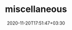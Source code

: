 ---
title: "miscellaneous"
date: 2020-11-20T17:51:47+03:30
draft: false
headless: true

# all icons by [feathericons.com](https://https://feathericons.com//) are supported
show_news_icons: false
default_news_icon: "award"

num_news: 6

news_items:
- text: Our days may come to seventy years, or eighty, if our strength endures;
  # extra_text: "(Psalms 126:5 ESV)"
  date: 2020-02-20
- text: Yet the best of them are but trouble and sorrow, for they quickly pass, and we fly away.
  # extra_text: "ShanghaiTech University, 2020"
  date: 2020-02-19
- text: If only we knew the power of your anger!
  # extra_text: "ShanghaiTech University, 2020"
  date: 2020-02-18
- text: Your wrath is as great as the fear that is your due.
  # extra_text: "ShanghaiTech University, 2020"
  date: 2020-02-17
- text: Teach us to number our days, that we may gain a heart of wisdom.
  # extra_text: "ShanghaiTech University, 2020"
  date: 2020-02-17
- text: 
  extra_text: "(Psalm 90:10-12 NIV)"
  date: 2020-02-16
---